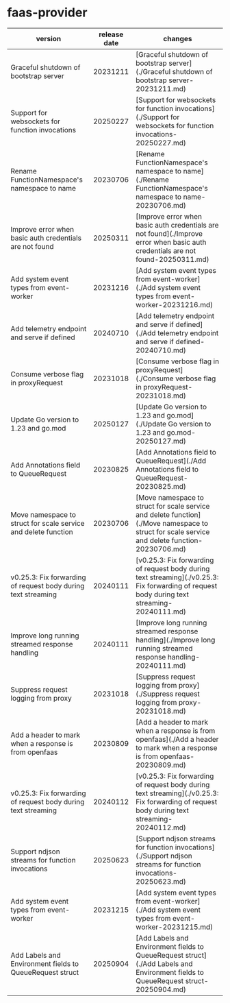 # faas-provider	


|version|release date|changes|
|---|---|---|
|Graceful shutdown of bootstrap server|20231211|[Graceful shutdown of bootstrap server](./Graceful shutdown of bootstrap server-20231211.md)|
|Support for websockets for function invocations|20250227|[Support for websockets for function invocations](./Support for websockets for function invocations-20250227.md)|
|Rename FunctionNamespace's namespace to name|20230706|[Rename FunctionNamespace's namespace to name](./Rename FunctionNamespace's namespace to name-20230706.md)|
|Improve error when basic auth credentials are not found|20250311|[Improve error when basic auth credentials are not found](./Improve error when basic auth credentials are not found-20250311.md)|
|Add system event types from event-worker|20231216|[Add system event types from event-worker](./Add system event types from event-worker-20231216.md)|
|Add telemetry endpoint and serve if defined|20240710|[Add telemetry endpoint and serve if defined](./Add telemetry endpoint and serve if defined-20240710.md)|
|Consume verbose flag in proxyRequest|20231018|[Consume verbose flag in proxyRequest](./Consume verbose flag in proxyRequest-20231018.md)|
|Update Go version to 1.23 and go.mod|20250127|[Update Go version to 1.23 and go.mod](./Update Go version to 1.23 and go.mod-20250127.md)|
|Add Annotations field to QueueRequest|20230825|[Add Annotations field to QueueRequest](./Add Annotations field to QueueRequest-20230825.md)|
|Move namespace to struct for scale service and delete function|20230706|[Move namespace to struct for scale service and delete function](./Move namespace to struct for scale service and delete function-20230706.md)|
|v0.25.3: Fix forwarding of request body during text streaming|20240111|[v0.25.3: Fix forwarding of request body during text streaming](./v0.25.3: Fix forwarding of request body during text streaming-20240111.md)|
|Improve long running streamed response handling|20240111|[Improve long running streamed response handling](./Improve long running streamed response handling-20240111.md)|
|Suppress request logging from proxy|20231018|[Suppress request logging from proxy](./Suppress request logging from proxy-20231018.md)|
|Add a header to mark when a response is from openfaas|20230809|[Add a header to mark when a response is from openfaas](./Add a header to mark when a response is from openfaas-20230809.md)|
|v0.25.3: Fix forwarding of request body during text streaming|20240112|[v0.25.3: Fix forwarding of request body during text streaming](./v0.25.3: Fix forwarding of request body during text streaming-20240112.md)|
|Support ndjson streams for function invocations|20250623|[Support ndjson streams for function invocations](./Support ndjson streams for function invocations-20250623.md)|
|Add system event types from event-worker|20231215|[Add system event types from event-worker](./Add system event types from event-worker-20231215.md)|
|Add Labels and Environment fields to QueueRequest struct|20250904|[Add Labels and Environment fields to QueueRequest struct](./Add Labels and Environment fields to QueueRequest struct-20250904.md)|
